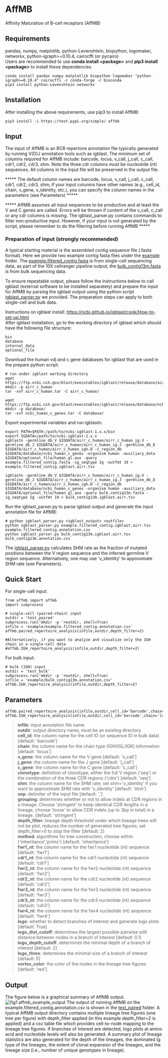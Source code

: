 # AffMB
Affinity Maturation of B-cell receptors (AffMB)

## Requirements
pandas, numpy, matplotlib, python-Levenshtein, biopython, logomaker, networkx, python-igraph>=0.10.4, cairocffi (or pycairo) \
Users are recommended to use **conda install \<package\>** and **pip3 install \<package\>** to install these dependencies.
```
conda install pandas numpy matplotlib biopython logomaker "python-igraph>=0.10.4" cairocffi -c conda-forge -c bioconda
pip3 install python-Levenshtein networkx
```
## Installation
After installing the above requirements, use pip3 to install AffMB:
```
pip3 install -i https://test.pypi.org/simple/ affmb
```
## Input
The input of AffMB is an BCR repertoire annotation file typically generated by running V(D)J annotation tools such as igblast. The minimum set of columns required for AffMB include: barcode, locus, v_call, j_call, c_call, cdr1, cdr2, cdr3, shm. Note the three cdr columns must be nucleotide (nt) sequences. All columns in the input file will be preserved in the output file.

***** The default column names are barcode, locus, v_call, j_call, c_call, cdr1, cdr2, cdr3, shm; if your input columns have other names (e.g., cell_id, chain, v_gene, v_identity, etc.), you can specify the column names in the parameters (see Parameters) ***** 

***** AffMB assumes all input sequences to be productive and at least the V and C genes are called. Errors will be thrown if content of the v_call, c_call or any cdr columns is missing. The igblast_parser.py contains commands to filter non-productive input. However, if your input is not generated by the script, please remember to do the filtering before running AffMB ***** 


### Preparation of input (strongly recommended)
A typical starting material is the assembled contig sequence file (.fasta format). Here we provide two example contig fasta files under the [example](example) folder. The [example.filtered_contig.fasta](example/example.filtered_contig.fasta) is from single-cell sequencing data, as part of the 10X cellranger pipeline output; the [bulk_contig13m.fasta](example/bulk_contig13m.fasta) is from bulk sequencing data. 

To ensure repeatable output, please follow the instructions below to call igblast (external software to be installed separately) and prepare the input for AffMB by parsing the igblast output using the python script [igblast_parser.py](example/igblast_parser.py) we provided. The preparation steps can apply to both single-cell and bulk data.

Instructions on igblast install: https://ncbi.github.io/igblast/cook/How-to-set-up.html \
After igblast installation, go to the working directory of igblast which should have the following file structure:
```
bin
database
internal_data
optional_file 
```
Download the human vdj and c gene databases for igblast that are used in the prepare python script: 
```
# run under igblast working directory
wget https://ftp.ncbi.nih.gov/blast/executables/igblast/release/database/airr/airr_c_human.tar
mkdir -p airr_c_human
tar -xvf airr_c_human.tar -C airr_c_human/

wget https://ftp.ncbi.nih.gov/blast/executables/igblast/release/database/ncbi_human_c_genes.tar
mkdir -p database/
tar -xvf ncbi_human_c_genes.tar -C database/
```
Export experimental variables and run igblastn:
```
export PATH=$PATH:/path/to/ncbi-igblast-1.x.x/bin
export IGDATA=/path/to/ncbi-igblast-1.x.x
igblastn -germline_db_V $IGDATA/airr_c_human/airr_c_human_ig.V -germline_db_J $IGDATA/airr_c_human/airr_c_human_ig.J -germline_db_D $IGDATA/airr_c_human/airr_c_human_igh.D -c_region_db $IGDATA/database/ncbi_human_c_genes -organism human -auxiliary_data $IGDATA/optional_file/human_gl.aux -query example.filtered_contig.fasta -ig_seqtype Ig -outfmt 19 > example.filtered_contig.igblast.airr.tsv

igblastn -germline_db_V $IGDATA/airr_c_human/airr_c_human_ig.V -germline_db_J $IGDATA/airr_c_human/airr_c_human_ig.J -germline_db_D $IGDATA/airr_c_human/airr_c_human_igh.D -c_region_db $IGDATA/database/ncbi_human_c_genes -organism human -auxiliary_data $IGDATA/optional_file/human_gl.aux -query bulk_contig13m.fasta -ig_seqtype Ig -outfmt 19 > bulk_contig13m.igblast.airr.tsv
```
Run the igblast_parser.py to parse igblast output and generate the input annotation file for AffMB:
```
# python igblast_parser.py <igblast_output> <outfile>
python igblast_parser.py example.filtered_contig.igblast.airr.tsv example.filtered_contig.annotation.csv
python igblast_parser.py bulk_contig13m.igblast.airr.tsv bulk_contig13m.annotation.csv
```
The [igblast_parser.py](example/igblast_parser.py) calculates SHM rate as the fraction of mutated positions between the V region sequence and the inferred germline V region sequence. Alternatively, one may use 'v_identity' to approximate SHM rate (see Parameters).
## Quick Start
For single-cell input:
```
from affmb import affmb
import subprocess

# single-cell (paired-chain) input
outdir = 'test_paired'
subprocess.run('mkdir -p '+outdir, shell=True)
infile = 'example/example.filtered_contig.annotation.csv'
affmb.paired_repertoire_analysis(infile,outdir,depth_filter=2)

#Alternatively, if you want to analyze and visualize only the IGH chain in a single-cell data
#affmb.IGH_repertoire_analysis(infile,outdir,depth_filter=2)
```
For bulk input:
```
# bulk (IGH) input
outdir = 'test_bulk'
subprocess.run('mkdir -p '+outdir, shell=True)
infile = 'example/bulk_contig13m.annotation.csv'
affmb.IGH_repertoire_analysis(infile,outdir,depth_filter=2)
```
## Parameters
```
affmb.paired_repertoire_analysis(infile,outdir,cell_id='barcode',chain='locus',v_gene='v_call',j_gene='j_call',c_gene='c_call',clonotype='seq',shm='shm',sep=',',grouping='stringent',depth_filter=2,method='inheritance',cdr1_nt='cdr1',cdr2_nt='cdr2',cdr3_nt='cdr3',fwr1_nt='fwr1',fwr2_nt='fwr2',fwr3_nt='fwr3',fwr4_nt='fwr4',logo=True,logo_dist_cutoff=0.1,logo_depth_cutoff=2,logo_thres=5,vertex_color='red')
affmb.IGH_repertoire_analysis(infile,outdir,cell_id='barcode',chain='locus',v_gene='v_call',j_gene='j_call',c_gene='c_call',clonotype='seq',shm='shm',sep=',',grouping='stringent',depth_filter=2,method='inheritance',cdr1_nt='cdr1',cdr2_nt='cdr2',cdr3_nt='cdr3',fwr1_nt='fwr1',fwr2_nt='fwr2',fwr3_nt='fwr3',fwr4_nt='fwr4',logo=True,logo_dist_cutoff=0.1,logo_depth_cutoff=2,logo_thres=5,vertex_color='red')
```
>**infile**: input annotation file name \
**outdir**: output directory name, must be an existing directory \
**cell_id**: the column name for the cell ID (or sequence ID in bulk data) \[default: 'barcode'\] \
**chain**: the column name for the chain type (IGH/IGL/IGK) information \[default: 'locus'\] \
**v_gene**: the column name for the V gene \[default: 'v_call'\] \
**j_gene**: the column name for the J gene \[default: 'j_call'\] \
**c_gene**: the column name for the C gene \[default: 'c_call'\] \
**clonotype**: definition of clonotype, either the full V region ('seq') or the combination of the three CDR regions ('cdrs') \[default: 'seq'\] \
**shm**: the column name for the SHM rate; set shm='v_identity' if you want to approximate SHM rate with 'v_identity' \[default: 'shm'\] \
**sep**: delimiter of the input file \[default: ','\] \
**grouping**: determines whether or not to allow indels at CDR regions in a lineage. Choose 'stringent' to keep identical CDR lengths in a lineage, choose 'loose' to allow CDR indels (up to 3bp in total) in a lineage. \[default: 'stringent'\] \
**depth_filter**: lineage depth threshold under which lineage trees will not be plot, reduces the number of generated tree figures; set depth_filter=0 to stop the filter \[default: 2\] \
**method**: algorithms for tree construction, choose within {'inheritance','prims'} \[default: 'inheritance'\] \
**fwr1_nt**: the column name for the fwr1 nucleotide (nt) sequence \[default: 'fwr1'\] \
**cdr1_nt**: the column name for the cdr1 nucleotide (nt) sequence \[default: 'cdr1'\] \
**fwr2_nt**: the column name for the fwr2 nucleotide (nt) sequence \[default: 'fwr2'\] \
**cdr2_nt**: the column name for the cdr2 nucleotide (nt) sequence \[default: 'cdr2'\] \
**fwr3_nt**: the column name for the fwr3 nucleotide (nt) sequence \[default: 'fwr3'\] \
**cdr3_nt**: the column name for the cdr3 nucleotide (nt) sequence \[default: 'cdr3'\] \
**fwr4_nt**: the column name for the fwr4 nucleotide (nt) sequence \[default: 'fwr4'\] \
**logo**: whether to detect branches of interest and generate logo plots \[default: True\] \
**logo_dist_cutoff**: determines the largest possible pairwise edit distance between nodes in a branch of interest \[default: 0.1\] \
**logo_depth_cutoff**: determines the minimal depth of a branch of interest \[default: 2\] \
**logo_thres**: determines the minimal size of a branch of interest \[default: 5\] \
**vertex_color**: the color of the nodes in the lineage tree figures \[default: 'red'\]

## Output
The figure below is a graphical summary of AffMB output.
![fig1 affmb_example_output](https://github.com/user-attachments/assets/cdddf94c-14f2-46af-9c29-9fea7081cc75)
The output of running AffMB on the example.filtered_contig.annotation.csv is shown in the [test_paired](test_paired) folder. A typical AffMB output directory contains multiple lineage tree figures (one tree per figure) with depth_filter applied (in this example depth_filter=2 is applied) and a csv table file which provides cell-to-node mapping to the lineage tree figures. If branches of interest are detected, logo plots at amino acid and nucleotide levels will also be generated. A summary plot of lineage statistics are also generated for the depth of the lineages, the dominated Ig type of the lineages, the extent of clonal expansion of the lineages, and the lineage size (i.e., number of unique genotypes in lineage).
